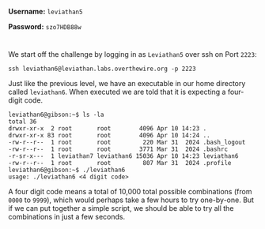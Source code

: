 **Username:** ``leviathan5``

**Password:** ``szo7HDB88w``


#


We start off the challenge by logging in as ``Leviathan5`` over ssh on Port ``2223``:

```console
ssh leviathan6@leviathan.labs.overthewire.org -p 2223
```

Just like the previous level, we have an executable in our home directory called `leviathan6`.  When executed we are told that it is expecting a four-digit code.
```console
leviathan6@gibson:~$ ls -la
total 36
drwxr-xr-x  2 root       root        4096 Apr 10 14:23 .
drwxr-xr-x 83 root       root        4096 Apr 10 14:24 ..
-rw-r--r--  1 root       root         220 Mar 31  2024 .bash_logout
-rw-r--r--  1 root       root        3771 Mar 31  2024 .bashrc
-r-sr-x---  1 leviathan7 leviathan6 15036 Apr 10 14:23 leviathan6
-rw-r--r--  1 root       root         807 Mar 31  2024 .profile
leviathan6@gibson:~$ ./leviathan6
usage: ./leviathan6 <4 digit code>
```

A four digit code means a total of 10,000 total possible combinations (from `0000` to `9999`), which would perhaps take a few hours to try one-by-one.  But if we can put together a simple script, we should be able to try all the combinations in just a few seconds.



